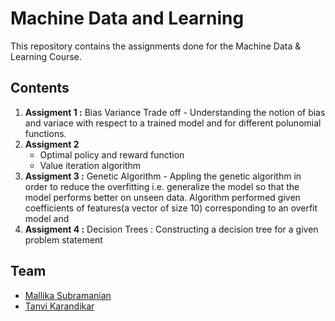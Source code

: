 # Machine Data and Learning

This repository contains the assignments done for the Machine Data & Learning Course. 

## Contents

<ol>
    <li><b>Assigment 1 :</b> Bias Variance Trade off - Understanding the notion of bias and variace with respect to a trained model and for different polunomial functions. 
    <li> <b>Assigment 2</b>
    <ul>
        <li>Optimal policy and reward function
        <li> Value iteration algorithm
    </ul>
    <li><b>Assigment 3 :</b> Genetic Algorithm - Appling the genetic algorithm in order to reduce the overfitting i.e. generalize the model so that the model performs better on unseen data. Algorithm performed given coefficients of features(a vector of size 10) corresponding to an overfit model and
    <li><b>Assigment 4 :</b> Decision Trees : Constructing a decision tree for a given problem statement
</ol>

## Team 

* [Mallika Subramanian](https://github.com/mallika2011)
* [Tanvi Karandikar](https://github.com/Tanvi141)
